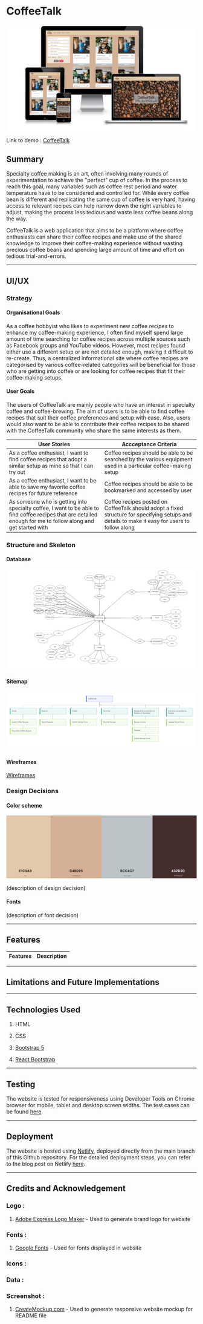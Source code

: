 # **CoffeeTalk**

![Screenshots of CoffeeTalk's homepage](readme/mockup.png)

Link to demo : [CoffeeTalk](https://tgc-coffeetalk.netlify.app/)

## Summary

Specialty coffee making is an art, often involving many rounds of experimentation to achieve the "perfect" cup of coffee. In the process to reach this goal, many variables such as coffee rest period and water temperature have to be considered and controlled for. While every coffee bean is different and replicating the same cup of coffee is very hard, having access to relevant recipes can help narrow down the right variables to adjust, making the process less tedious and waste less coffee beans along the way. 

CoffeeTalk is a web application that aims to be a platform where coffee enthusiasts can share their coffee recipes and make use of the shared knowledge to improve their coffee-making experience without wasting precious coffee beans and spending large amount of time and effort on tedious trial-and-errors.

---

## UI/UX

### Strategy

#### Organisational Goals

As a coffee hobbyist who likes to experiment new coffee recipes to enhance my coffee-making experience, I often find myself spend large amount of time searching for coffee recipes across multiple sources such as Facebook groups and YouTube videos. However, most recipes found either use a different setup or are not detailed enough, making it difficult to re-create. Thus, a centralized informational site where coffee recipes are categorised by various coffee-related categories will be beneficial for those who are getting into coffee or are looking for coffee recipes that fit their coffee-making setups.

#### User Goals

The users of CoffeeTalk are mainly people who have an interest in specialty coffee and coffee-brewing. The aim of users is to be able to find coffee recipes that suit their coffee preferences and setup with ease. Also, users would also want to be able to contribute their coffee recipes to be shared with the CoffeeTalk community who share the same interests as them. 

| User Stories | Accceptance Criteria |
| ----------- | ----------- |
| As a coffee enthusiast, I want to find coffee recipes that adopt a similar setup as mine so that I can try out | Coffee recipes should be able to be searched by the various equipment used in a particular coffee-making setup |
| As a coffee enthusiast, I want to be able to save my favorite coffee recipes for future reference | Coffee recipes should be able to be bookmarked and accessed by user |
| As someone who is getting into specialty coffee, I want to be able to find coffee recipes that are detailed enough for me to follow along and get started with | Coffee recipes posted on CoffeeTalk should adopt a fixed structure for specifying setups and details to make it easy for users to follow along |

### Structure and Skeleton

#### Database
![ERD Diagram](readme/ERD-diagram.png)

#### Sitemap
![Sitemap](readme/sitemap.png)

#### Wireframes
[Wireframes](readme/wireframes.pdf)


### Design Decisions

#### Color scheme

![Screenshot of color scheme](readme/color-scheme.png)

(description of design decision) 

#### Fonts

(description of font decision)

---

## Features

| Features | Description |
| ----------- | ----------- |



---

## Limitations and Future Implementations



---

## Technologies Used

1. HTML

2. CSS

3. [Bootstrap 5](https://getbootstrap.com/docs/5.0/getting-started/introduction/) 

4. [React Bootstrap](https://react-bootstrap.github.io/)

---

## Testing

The website is tested for responsiveness using Developer Tools on Chrome browser for mobile, tablet and desktop screen widths.
The test cases can be found [here]().

---

## Deployment

The website is hosted using [Netlify](https://www.netlify.com/), deployed directly from the main branch of this Github repository.
For the detailed deployment steps, you can refer to the blog post on Netlify [here](https://www.netlify.com/blog/2016/09/29/a-step-by-step-guide-deploying-on-netlify/).

---

## Credits and Acknowledgement

### Logo :
1. [Adobe Express Logo Maker](https://www.adobe.com/express/create/logo) - Used to generate brand logo for website

### Fonts :
1. [Google Fonts](https://fonts.google.com/) - Used for fonts displayed in website 

### Icons :



### Data :


### Screenshot :
1. [CreateMockup.com](https://www.createmockup.com/generate/) - Used to generate responsive website mockup for README file